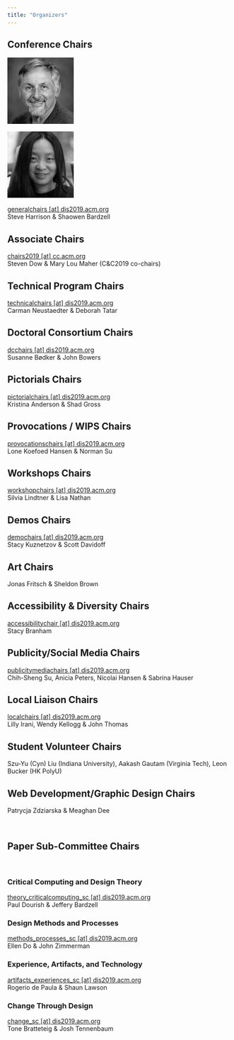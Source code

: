 ```yaml
---
title: "Organizers"
---
```


## Conference Chairs
![alt text](/img/organizers/Harrison-Steve.jpg "Steve Harrison")

![alt text](/img/organizers/Bardzell-Shaowen.jpg "Shaowen Bardzell")


[generalchairs [at] dis2019.acm.org](mailto:generalchairs@dis2019.acm.org)  
Steve Harrison & Shaowen Bardzell

## Associate Chairs
[chairs2019 [at] cc.acm.org](mailto:chairs2019@cc.acm.org) </br>
Steven Dow & Mary Lou Maher (C&C2019 co-chairs)

## Technical Program Chairs
[technicalchairs [at] dis2019.acm.org](mailto:technicalchairs@dis2019.acm.org)  
Carman Neustaedter & Deborah Tatar

## Doctoral Consortium Chairs
[dcchairs [at] dis2019.acm.org](mailto:dcchairs@dis2019.acm.org)  
Susanne Bødker & John Bowers

## Pictorials Chairs
[pictorialchairs [at] dis2019.acm.org](mailto:pictorialchairs@dis2019.acm.org)  
Kristina Anderson & Shad Gross

## Provocations / WIPS Chairs
[provocationschairs [at] dis2019.acm.org](mailto:provocationschairs@dis2019.acm.org)  
Lone Koefoed Hansen & Norman Su

## Workshops Chairs
[workshopchairs [at] dis2019.acm.org](mailto:workshopchairs@dis2019.acm.org)  
Silvia Lindtner & Lisa Nathan

## Demos Chairs
[demochairs [at] dis2019.acm.org](mailto:demochairs@dis2019.acm.org)  
Stacy Kuznetzov & Scott Davidoff

## Art Chairs
Jonas Fritsch & Sheldon Brown 

## Accessibility & Diversity Chairs
[accessibilitychair [at] dis2019.acm.org](mailto:accessibilitychair@dis2019.acm.org)  
Stacy Branham

## Publicity/Social Media Chairs
[publicitymediachairs [at] dis2019.acm.org](mailto:publicitymediachairs@dis2019.acm.org)  
Chih-Sheng Su, Anicia Peters, Nicolai Hansen & Sabrina Hauser

## Local Liaison Chairs
[localchairs [at] dis2019.acm.org](mailto:localchairs@dis2019.acm.org)  
Lilly Irani, Wendy Kellogg & John Thomas

## Student Volunteer Chairs 
Szu-Yu (Cyn) Liu (Indiana University), Aakash Gautam (Virginia Tech), Leon Bucker (HK PolyU)

## Web Development/Graphic Design Chairs
Patrycja Zdziarska & Meaghan Dee 

<br>

## Paper Sub-Committee Chairs
<br>

### Critical Computing and Design Theory
[theory_criticalcomputing_sc [at] dis2019.acm.org](mailto:theory_criticalcomputing_sc@dis2019.acm.org)  
Paul Dourish & Jeffery Bardzell

### Design Methods and Processes
[methods_processes_sc [at] dis2019.acm.org](mailto:methods_processes_sc@dis2019.acm.org)  
Ellen Do & John Zimmerman

### Experience, Artifacts, and Technology
[artifacts_experiences_sc [at] dis2019.acm.org](mailto:artifacts_experiences_sc@dis2019.acm.org)  
Rogerio de Paula & Shaun Lawson

### Change Through Design
[change_sc [at] dis2019.acm.org](mailto:change_sc@dis2019.acm.org)  
Tone Bratteteig & Josh Tennenbaum
